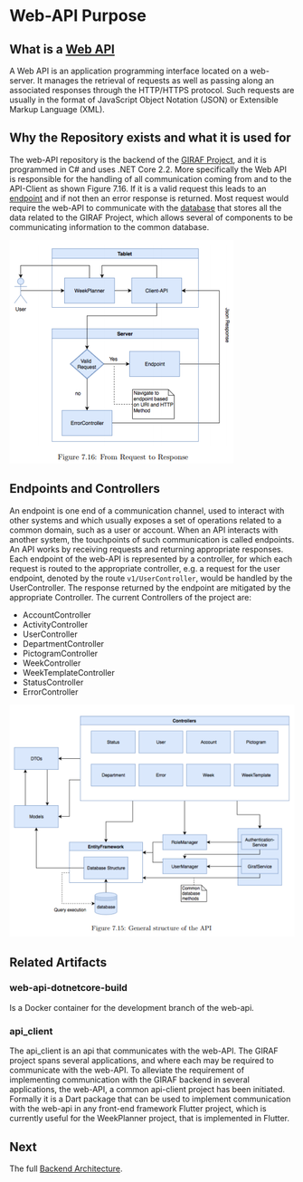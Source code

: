 # Web-API Purpose

## What is a [Web API](https://en.wikipedia.org/wiki/Web_API)

A Web API is an application programming interface located on a web-server.
It manages the retrieval of requests as well as passing along an associated responses
through the HTTP/HTTPS protocol. Such requests are usually in the format of JavaScript
Object Notation (JSON) or Extensible Markup Language (XML).

## Why the Repository exists and what it is used for

The web-API repository is the backend of the [GIRAF Project](https://github.com/aau-giraf/web-api),
and it is programmed in C# and uses .NET Core 2.2. More specifically the Web API
is responsible for the handling of all communication coming from and to the API-Client
as shown Figure 7.16. If it is a valid request this leads to an [endpoint](./EndpointsAndControllers.md)
and if not then an error response is returned. Most request would require the web-API
to communicate with the [database](./Database.md) that stores all the data related
to the GIRAF Project, which allows several of components to be communicating information
to the common database.

![Web-API in System Overview](./images/api_request_to_response_structure.png)

## Endpoints and Controllers

An endpoint is one end of a communication channel, used to interact with other systems
and which usually exposes a set of operations related to a common domain, such as
a user or account. When an API interacts with another system, the touchpoints of
such communication is called endpoints. An API works by receiving requests and returning
appropriate responses. Each endpoint of the web-API is represented by a controller,
for which each request is routed to the appropriate controller, e.g. a request for
the user endpoint, denoted by the route ```v1/UserController```, would be handled
by the UserController. The response returned by the endpoint are mitigated by the
appropriate Controller. The current Controllers of the project are:

- AccountController
- ActivityController
- UserController
- DepartmentController
- PictogramController
- WeekController
- WeekTemplateController
- StatusController
- ErrorController

![Web-API Controllers](./images/api_structure.png)

## Related Artifacts

### web-api-dotnetcore-build

Is a Docker container for the development branch of the web-api.

### api_client

The api_client is an api that communicates with the web-API. The GIRAF project spans
several applications, and where each may be required to communicate with the web-API.
To alleviate the requirement of implementing communication with the GIRAF backend
in several applications, the web-API, a common api-client project has been initiated.
Formally it is a Dart package that can be used to implement communication with the
web-api in any front-end framework Flutter project, which is currently useful for
the WeekPlanner project, that is implemented in Flutter.

## Next

The full [Backend Architecture](./BackendArchitecture.md).
